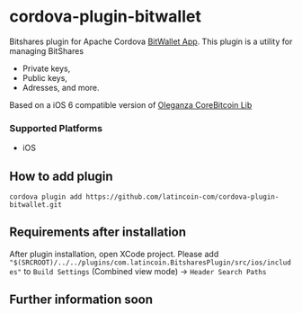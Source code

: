 cordova-plugin-bitwallet
========================

Bitshares plugin for Apache Cordova [BitWallet App](https://github.com/latincoin-com/bitwallet).
This plugin is a utility for managing BitShares 
- Private keys, 
- Public keys, 
- Adresses, 
and more.

Based on a iOS 6 compatible version of [Oleganza CoreBitcoin Lib](https://github.com/oleganza/CoreBitcoin)

### Supported Platforms
- iOS

## How to add plugin
`cordova plugin add https://github.com/latincoin-com/cordova-plugin-bitwallet.git`
  
## Requirements after installation
After plugin installation, open XCode project.
Please add `"$(SRCROOT)/../../plugins/com.latincoin.BitsharesPlugin/src/ios/includes"` to `Build Settings` (Combined view mode) -> `Header Search Paths`

## Further information soon
